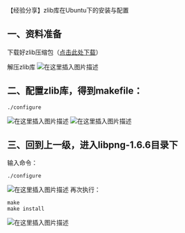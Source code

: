 【经验分享】zlib库在Ubuntu下的安装与配置
## 一、资料准备

下载好zlib压缩包（[点击此处下载](https://download.csdn.net/download/qq_56914146/85151466)）

解压zlib库
![在这里插入图片描述](https://img-blog.csdnimg.cn/463ada1fcdc94aeb85c7e7a49b3327b1.png?x-oss-process=image/watermark,type_d3F5LXplbmhlaQ,shadow_50,text_Q1NETiBA5Lul5pS-Xw==,size_20,color_FFFFFF,t_70,g_se,x_16)

## 二、配置zlib库，得到makefile：
```
./configure
```
![在这里插入图片描述](https://img-blog.csdnimg.cn/b7e38d4071714e4d86feb58f6e1422c8.png?x-oss-process=image/watermark,type_d3F5LXplbmhlaQ,shadow_50,text_Q1NETiBA5Lul5pS-Xw==,size_20,color_FFFFFF,t_70,g_se,x_16)
![在这里插入图片描述](https://img-blog.csdnimg.cn/4a3da23c07624f75acab1d0a1a81d31a.png?x-oss-process=image/watermark,type_d3F5LXplbmhlaQ,shadow_50,text_Q1NETiBA5Lul5pS-Xw==,size_20,color_FFFFFF,t_70,g_se,x_16)

## 三、回到上一级，进入libpng-1.6.6目录下
输入命令：

	./configure

![在这里插入图片描述](https://img-blog.csdnimg.cn/36b1e2cc4bdb42019d127e711fcd7ca7.png?x-oss-process=image/watermark,type_d3F5LXplbmhlaQ,shadow_50,text_Q1NETiBA5Lul5pS-Xw==,size_20,color_FFFFFF,t_70,g_se,x_16)
再次执行：

```
make
make install
```
![在这里插入图片描述](https://img-blog.csdnimg.cn/659e6a1a2af3433c82ae907b91ea178e.png?x-oss-process=image/watermark,type_d3F5LXplbmhlaQ,shadow_50,text_Q1NETiBA5Lul5pS-Xw==,size_20,color_FFFFFF,t_70,g_se,x_16)
